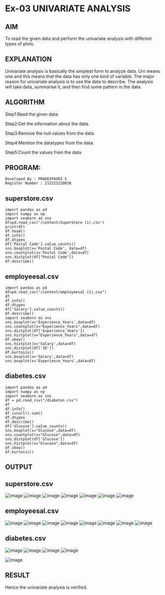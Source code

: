 # Ex-03 UNIVARIATE ANALYSIS
## AIM
To read the given data and perform the univariate analysis with different types of plots.

## EXPLANATION
Univariate analysis is basically the simplest form to analyze data. Uni means one and this means that the data has only one kind of variable. The major reason for univariate analysis is to use the data to describe. The analysis will take data, summarise it, and then find some pattern in the data.

## ALGORITHM
Step1:Read the given data.

Step2:Get the information about the data.

Step3:Remove the null values from the data.

Step4:Mention the datatypes from the data.

Step5:Count the values from the data.

## PROGRAM:
```
Developed By : PRADEEPASRI S
Register Number : 212221220038
```
## superstore.csv
```
import pandas as pd
import numpy as np
import seaborn as sns
df=pd.read_csv('/content/SuperStore (1).csv')
print(df)
df.head()
df.info()
df.dtypes
df['Postal Code'].value_counts()
sns.boxplot(x='Postal Code', data=df)
sns.countplot(x='Postal Code',data=df)
sns.distplot(df["Postal Code"])
df.describe()
```
## employeesal.csv
```
import pandas as pd
df=pd.read_csv("/content/employeesal (1).csv")
df
df.info()
df.dtypes
df['Salary'].value_counts()
df.describe()
import seaborn as sns
sns.boxplot(x='Experience_Years',data=df)
sns.countplot(x="Experience_Years",data=df)
sns.distplot(df['Experience_Years'])
sns.histplot(x="Experience_Years",data=df)
df.skew()
sns.histplot(x='Salary',data=df)
sns.distplot(df['ID'])
df.kurtosis()
sns.boxplot(x='Salary',data=df)
sns.boxplot(x='Experience_Years',data=df)
```
## diabetes.csv
```
import pandas as pd
import numpy as np
import seaborn as sns
df = pd.read_csv("/diabetes.csv")
df
df.info()
df.isnull().sum()
df.dtypes
df.describe()
df['Glucose'].value_counts()
sns.boxplot(x="Glucose",data=df)
sns.countplot(x="Glucose",data=df)
sns.distplot(df['Glucose'])
sns.histplot(x="Glucose",data=df)
df.skew()
df.kurtosis()
```
## OUTPUT
## superstore.csv
![image](https://github.com/pradeepasri26/ODD2023-DataScience-Ex-03/assets/131433142/8f826cab-767b-43d7-926a-8440a65fe2c2)
![image](https://github.com/pradeepasri26/ODD2023-DataScience-Ex-03/assets/131433142/2b712a50-e488-4d0b-bae8-ac9ce5090a4b)
![image](https://github.com/pradeepasri26/ODD2023-DataScience-Ex-03/assets/131433142/c1cbcd16-3856-42f8-a51e-54c05237d035)
![image](https://github.com/pradeepasri26/ODD2023-DataScience-Ex-03/assets/131433142/aa4f1a34-22d8-4bf9-89e8-b46fb4f86479)
![image](https://github.com/pradeepasri26/ODD2023-DataScience-Ex-03/assets/131433142/d4b3cd54-d08e-4813-9ecb-04a26b8d0775)
![image](https://github.com/pradeepasri26/ODD2023-DataScience-Ex-03/assets/131433142/4cc67202-5ebd-4fdc-982e-784037cc0f76)
![image](https://github.com/pradeepasri26/ODD2023-DataScience-Ex-03/assets/131433142/5e98d7cb-b509-45ac-a127-3c98a6a08f38)
## employeesal.csv
![image](https://github.com/pradeepasri26/ODD2023-DataScience-Ex-03/assets/131433142/cae00b4b-bf96-401d-b304-5c833114f53e)
![image](https://github.com/pradeepasri26/ODD2023-DataScience-Ex-03/assets/131433142/112ec929-6f6f-47cf-8713-a1a78a7155fd)
![image](https://github.com/pradeepasri26/ODD2023-DataScience-Ex-03/assets/131433142/4b66efee-a4b0-46c7-987b-fa3b00a3a15b)
![image](https://github.com/pradeepasri26/ODD2023-DataScience-Ex-03/assets/131433142/e28a6849-48a2-42f0-bf47-da3836b0a806)
![image](https://github.com/pradeepasri26/ODD2023-DataScience-Ex-03/assets/131433142/e797ff77-df6a-4991-a0a8-a11579e15383)
![image](https://github.com/pradeepasri26/ODD2023-DataScience-Ex-03/assets/131433142/87366552-07ce-430a-ba46-33f0108ceb54)
![image](https://github.com/pradeepasri26/ODD2023-DataScience-Ex-03/assets/131433142/cca678dd-70cb-4b66-b07b-4b08ddc38354)
![image](https://github.com/pradeepasri26/ODD2023-DataScience-Ex-03/assets/131433142/4cfa87ef-b93c-4513-9ebe-b64610ef04bb)
## diabetes.csv
![image](https://github.com/pradeepasri26/ODD2023-DataScience-Ex-03/assets/131433142/769ae994-c04f-48ae-8d7d-8cee3b146ec7)
![image](https://github.com/pradeepasri26/ODD2023-DataScience-Ex-03/assets/131433142/b6494943-496b-49ae-902a-78d5881fe59d)
![image](https://github.com/pradeepasri26/ODD2023-DataScience-Ex-03/assets/131433142/a1bf94f0-5b35-4bb3-9645-e31ccb4cae1a)
![image](https://github.com/pradeepasri26/ODD2023-DataScience-Ex-03/assets/131433142/23a157c4-522b-4635-804a-bb5b0b6a9e05)

![image](https://github.com/pradeepasri26/ODD2023-DataScience-Ex-03/assets/131433142/eb4e7c1c-ddd4-4a48-aff8-bd9191484881)

## RESULT
Hence the univariate analysis is verified.


















